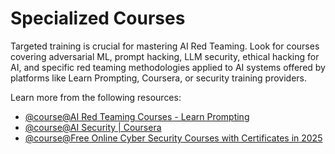 # Specialized Courses

Targeted training is crucial for mastering AI Red Teaming. Look for courses covering adversarial ML, prompt hacking, LLM security, ethical hacking for AI, and specific red teaming methodologies applied to AI systems offered by platforms like Learn Prompting, Coursera, or security training providers.

Learn more from the following resources:

- [@course@AI Red Teaming Courses - Learn Prompting](https://learnprompting.org/blog/ai-red-teaming-courses)
- [@course@AI Security | Coursera](https://www.coursera.org/learn/ai-security)
- [@course@Free Online Cyber Security Courses with Certificates in 2025](https://www.eccouncil.org/cybersecurity-exchange/cyber-novice/free-cybersecurity-courses-beginners/)
